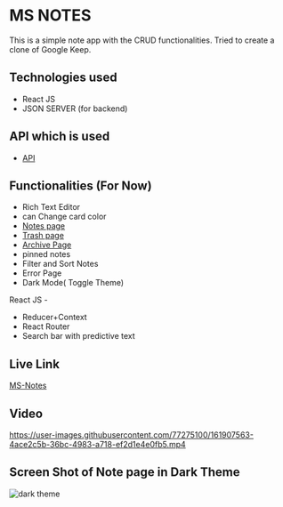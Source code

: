 # MS NOTES
 This is a simple note app with the CRUD functionalities. Tried to create a clone of Google Keep.
 
 ## Technologies used
   
* React JS
* JSON SERVER (for backend)

## API which is used
* [API](https://my-json-server.typicode.com/mariyasada/jsonAPI)

## Functionalities (For Now)
* Rich Text Editor
* can Change card color
* [Notes page](https://mehak-store.netlify.app/productpage)    
* [Trash page](https://mehak-store.netlify.app/wishlist) 
* [Archive Page](https://mehak-store.netlify.app/cart)
* pinned notes 
* Filter and Sort Notes
* Error Page
* Dark Mode( Toggle Theme)

React JS -

- Reducer+Context
- React Router
- Search bar with predictive text

## Live Link
[MS-Notes](https://ms-notes.netlify.app/)

## Video

https://user-images.githubusercontent.com/77275100/161907563-4ace2c5b-36bc-4983-a718-ef2d1e4e0fb5.mp4

## Screen Shot of Note page in Dark Theme
![dark theme](https://user-images.githubusercontent.com/77275100/161907697-22423624-f16f-44b5-b2d8-fb2b1ee97bbb.PNG)

